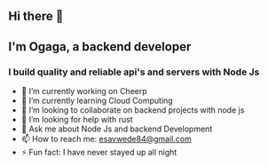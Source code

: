 ## Hi there 👋
## I'm Ogaga, a backend developer
### I build quality and reliable api's and servers with Node Js

- 🔭 I’m currently working on Cheerp
- 🌱 I’m currently learning Cloud Computing
- 👯 I’m looking to collaborate on backend projects with node js 
- 🤔 I’m looking for help with rust 
- 💬 Ask me about Node Js and backend Development
- 📫 How to reach me: esavwede84@gmail.com
- ⚡ Fun fact: I have never stayed up all night 
